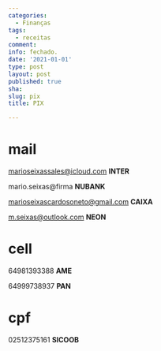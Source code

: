 ```yaml
---
categories:
  - Finanças
tags:
  - receitas
comment: 
info: fechado.
date: '2021-01-01'
type: post
layout: post
published: true
sha:
slug: pix
title: PIX

---
```

# mail
marioseixassales@icloud.com **INTER**

mario.seixas@firma **NUBANK**

marioseixascardosoneto@gmail.com **CAIXA**

m.seixas@outlook.com **NEON**

# cell
64981393388 **AME**

64999738937 **PAN**

# cpf
02512375161 **SICOOB**

